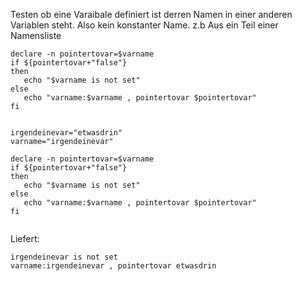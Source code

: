 
Testen ob eine Varaibale definiert ist derren Namen in einer anderen Variablen steht.
Also kein konstanter Name. z.b Aus ein Teil einer Namensliste

```
declare -n pointertovar=$varname
if ${pointertovar+"false"}
then
   echo "$varname is not set"
else
   echo "varname:$varname , pointertovar $pointertovar"
fi


irgendeinevar="etwasdrin"
varname="irgendeinevar"

declare -n pointertovar=$varname
if ${pointertovar+"false"}
then
   echo "$varname is not set"
else
   echo "varname:$varname , pointertovar $pointertovar"
fi


```
Liefert:
```
irgendeinevar is not set
varname:irgendeinevar , pointertovar etwasdrin
```

